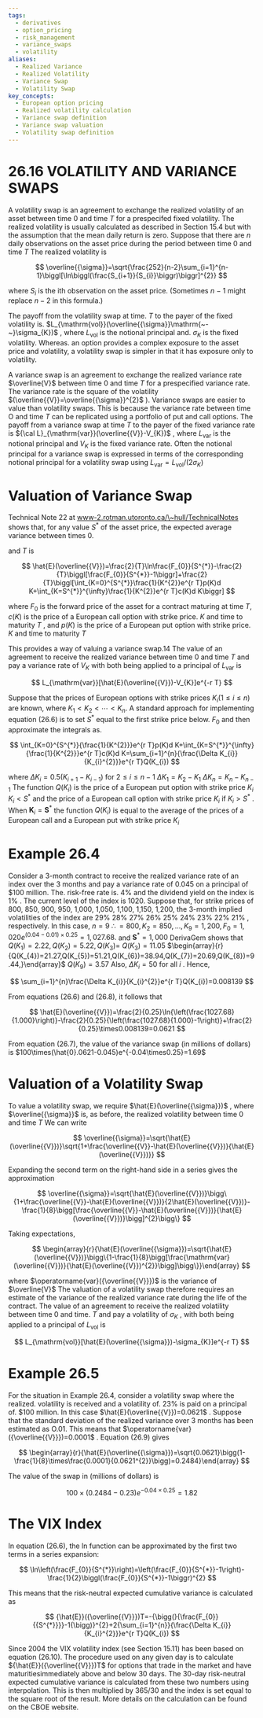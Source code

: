 ```yaml
---
tags:
  - derivatives
  - option_pricing
  - risk_management
  - variance_swaps
  - volatility
aliases:
  - Realized Variance
  - Realized Volatility
  - Variance Swap
  - Volatility Swap
key_concepts:
  - European option pricing
  - Realized volatility calculation
  - Variance swap definition
  - Variance swap valuation
  - Volatility swap definition
---
```


# 26.16 VOLATILITY AND VARIANCE SWAPS  

A volatility swap is an agreement to exchange the realized volatility of an asset between time 0 and time $T$ for a prespecifed fixed volatility. The realized volatility is usually calculated as described in Section 15.4 but with the assumption that the mean daily return is zero. Suppose that there are $n$ daily observations on the asset price during the period between time 0 and time $T$ The realized volatility is  

$$
\overline{{\sigma}}=\sqrt{\frac{252}{n-2}\sum_{i=1}^{n-1}\biggl[\ln\biggl(\frac{S_{i+1}}{S_{i}}\biggr)\biggr]^{2}}
$$  

where $S_{i}$ is the ith observation on the asset price. (Sometimes $n\mathrm{~-~}1$ might replace $n-2$ in this formula.)  

The payoff from the volatility swap at time. $T$ to the payer of the fixed volatility is. $L_{\mathrm{vol}}(\overline{{\sigma}}\mathrm{~-~}\sigma_{K})$ , where $L_{\mathrm{vol}}$ is the notional principal and. $\sigma_{K}$ is the fixed volatility. Whereas. an option provides a complex exposure to the asset price and volatility, a volatility swap is simpler in that it has exposure only to volatility.  

A variance swap is an agreement to exchange the realized variance rate $\overline{V}$ between time 0 and time $T$ for a prespecified variance rate. The variance rate is the square of the volatility $(\overline{{V}}=\overline{{\sigma}}^{2}$ ). Variance swaps are easier to value than volatility swaps. This is because the variance rate between time O and time $T$ can be replicated using a portfolio of put and call options. The payoff from a variance swap at time $T$ to the payer of the fixed variance rate is ${\cal L}_{\mathrm{var}}(\overline{{V}}-V_{K})$ , where $L_{\mathrm{var}}$ is the notional principal and $V_{K}$ is the fixed variance rate. Often the notional principal for a variance swap is expressed in terms of the corresponding notional principal for a volatility swap using $L_{\mathrm{var}}=L_{\mathrm{vol}}/(2\sigma_{K})$  

# Valuation of Variance Swap  

Technical Note 22 at www-2.rotman.utoronto.ca/\~hull/TechnicalNotes shows that, for any value $S^{*}$ of the asset price, the expected average variance between times 0.  

and $T$ is  

$$
\hat{E}(\overline{{V}})=\frac{2}{T}\ln\frac{F_{0}}{S^{*}}-\frac{2}{T}\biggl[\frac{F_{0}}{S^{*}}-1\biggr]+\frac{2}{T}\biggl[\int_{K=0}^{S^{*}}\frac{1}{K^{2}}e^{r T}p(K)d K+\int_{K=S^{*}}^{\infty}\frac{1}{K^{2}}e^{r T}c(K)d K\biggr]
$$  

where $F_{0}$ is the forward price of the asset for a contract maturing at time $T,c(K)$ is the price of a European call option with strike price. $K$ and time to maturity $T$ , and $p(K)$ is the price of a European put option with strike price. $K$ and time to maturity $T$  

This provides a way of valuing a variance swap.14 The value of an agreement to receive the realized variance between time 0 and time $T$ and pay a variance rate of $V_{K}$ with both being applied to a principal of $L_{\mathrm{var}}$ is  

$$
L_{\mathrm{var}}[\hat{E}(\overline{{V}})-V_{K}]e^{-r T}
$$  

Suppose that the prices of European options with strike prices $K_{i}(1\leq i\leq n)$ are known, where $K_{1}<K_{2}<\cdots<K_{n}.$ A standard approach for implementing equation (26.6) is to set $S^{*}$ equal to the first strike price below. $F_{0}$ and then approximate the integrals as.  

$$
\int_{K=0}^{S^{*}}{\frac{1}{K^{2}}}e^{r T}p(K)d K+\int_{K=S^{*}}^{\infty}{\frac{1}{K^{2}}}e^{r T}c(K)d K=\sum_{i=1}^{n}{\frac{\Delta K_{i}}{K_{i}^{2}}}e^{r T}Q(K_{i})
$$  

where $\Delta K_{i}=0.5(K_{i+1}-K_{i-1})$ for $2\leq i\leq n-1$ $\Delta K_{1}=K_{2}-K_{1}$ $\Delta K_{n}=K_{n}-K_{n-1}$ The function $Q(K_{i})$ is the price of a European put option with strike price $K_{i}$ $K_{i}<S^{*}$ and the price of a European call option with strike price $K_{i}$ if $K_{i}>S^{*}$ . When $\boldsymbol{K}_{i}=\boldsymbol{S}^{*}$ the function $Q(K_{i})$ is equal to the average of the prices of a European call and a European put with strike price $K_{i}$  

# Example 26.4  

Consider a 3-month contract to receive the realized variance rate of an index over the 3 months and pay a variance rate of 0.045 on a principal of $\$100$ million. The. risk-free rate is. $4\%$ and the dividend yield on the index is $1\%$ . The current level of the index is 1020. Suppose that, for strike prices of 800, 850, 900, 950, 1,000, 1,050, 1,100, 1,150, 1,200, the 3-month implied volatilities of the index are $29\%$ $28\%$ $27\%$ $26\%$ $25\%$ $24\%$ $23\%$ $22\%$ $21\%$ , respectively. In this case, $n=9$ $\therefore=800,K_{2}=850,\ldots,K_{9}=1,200,F_{0}=1,020e^{(0.04-0.01)\times0.25}=1,027.68.$ and $\boldsymbol{S}^{*}=1{,}000$ DerivaGem shows that $Q(K_{1})=2.22,Q(K_{2})=5.22,Q(K_{3})=$ $Q(K_{3})=11.05$ $\begin{array}{r}{Q(K_{4})=21.27,Q(K_{5})=51.21,Q(K_{6})=38.94,Q(K_{7})=20.69,Q(K_{8})=9.44,}\end{array}$ $Q(K_{9})=3.57$ Also, $\Delta K_{i}=50$ for all $i$ . Hence,  

$$
\sum_{i=1}^{n}\frac{\Delta K_{i}}{K_{i}^{2}}e^{r T}Q(K_{i})=0.008139
$$  

From equations (26.6) and (26.8), it follows that  

$$
\hat{E}(\overline{{V}})=\frac{2}{0.25}\ln{\left(\frac{1027.68}{1.000}\right)}-\frac{2}{0.25}{\left(\frac{1027.68}{1.000}-1\right)}+\frac{2}{0.25}\times0.008139=0.0621
$$  

From equation (26.7), the value of the variance swap (in millions of dollars) is $100\times(\hat{0}.0621-0.045)e^{-0.04\times0.25}=1.69$  

# Valuation of a Volatility Swap  

To value a volatility swap, we require $\hat{E}(\overline{{\sigma}})$ , where $\overline{{\sigma}}$ is, as before, the realized volatility between time 0 and time $T$ We can write  

$$
\overline{{\sigma}}=\sqrt{\hat{E}(\overline{{V}})}\sqrt{1+\frac{\overline{{V}}-\hat{E}(\overline{{V}})}{\hat{E}(\overline{{V}})}}
$$  

Expanding the second term on the right-hand side in a series gives the approximation  

$$
\overline{{\sigma}}=\sqrt{\hat{E}(\overline{{V}})}\bigg\{1+\frac{\overline{{V}}-\hat{E}(\overline{{V}})}{2\hat{E}(\overline{{V}})}-\frac{1}{8}\bigg[\frac{\overline{{V}}-\hat{E}(\overline{{V}})}{\hat{E}(\overline{{V}})}\bigg]^{2}\bigg\}
$$  

Taking expectations,  

$$
\begin{array}{r}{\hat{E}(\overline{{\sigma}})=\sqrt{\hat{E}(\overline{{V}})}\bigg\{1-\frac{1}{8}\bigg[\frac{\mathrm{var}(\overline{{V}})}{\hat{E}(\overline{{V}})^{2}}\bigg]\bigg\}}\end{array}
$$  

where $\operatorname{var}({\overline{{V}}})$ is the variance of $\overline{V}$ The valuation of a volatility swap therefore requires an estimate of the variance of the realized variance rate during the life of the contract. The value of an agreement to receive the realized volatility between time 0 and time. $T$ and pay a volatility of $\sigma_{K}$ , with both being applied to a principal of $L_{\mathrm{vol}}$ is  

$$
L_{\mathrm{vol}}[\hat{E}(\overline{{\sigma}})-\sigma_{K}]e^{-r T}
$$  

# Example 26.5  

For the situation in Example 26.4, consider a volatility swap where the realized. volatility is received and a volatility of. $23\%$ is paid on a principal of. $\$100$ million. In this case $\hat{E}(\overline{{V}})=0.0621$ . Suppose that the standard deviation of the realized variance over 3 months has been estimated as O.01. This means that $\operatorname{var}({\overline{{V}}})=0.0001$ . Equation (26.9) gives  

$$
\begin{array}{r}{\hat{E}(\overline{{\sigma}})=\sqrt{0.0621}\bigg(1-\frac{1}{8}\times\frac{0.0001}{0.0621^{2}}\bigg)=0.2484}\end{array}
$$  

The value of the swap in (millions of dollars) is  

$$
100\times(0.2484-0.23)e^{-0.04\times0.25}=1.82
$$  

# The VIX Index  

In equation (26.6), the ln function can be approximated by the first two terms in a series expansion:  

$$
\ln\left(\frac{F_{0}}{S^{*}}\right)=\left(\frac{F_{0}}{S^{*}}-1\right)-\frac{1}{2}\biggl(\frac{F_{0}}{S^{*}}-1\biggr)^{2}
$$  

This means that the risk-neutral expected cumulative variance is calculated as  

$$
{\hat{E}}({\overline{{V}}})T=-{\bigg(}{\frac{F_{0}}{{S^{*}}}}-1{\bigg)}^{2}+2{\sum_{i=1}^{n}}{\frac{\Delta K_{i}}{K_{i}^{2}}}e^{r T}Q(K_{i})
$$  

Since 2004 the VIX volatility index (see Section 15.11) has been based on equation (26.10). The procedure used on any given day is to calculate ${\hat{E}}({\overline{{V}}})T$ for options that trade in the market and have maturitiesimmediately above and below 30 days. The 30-day risk-neutral expected cumulative variance is calculated from these two numbers using interpolation. This is then multiplied by 365/30 and the index is set equal to the square root of the result. More details on the calculation can be found on the CBOE website.  
